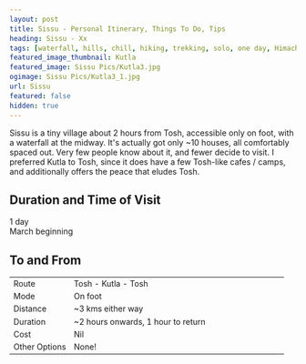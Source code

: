 ```yaml
---
layout: post
title: Sissu - Personal Itinerary, Things To Do, Tips
heading: Sissu - Xx
tags: [waterfall, hills, chill, hiking, trekking, solo, one day, Himachal, Himalayas]
featured_image_thumbnail: Kutla
featured_image: Sissu Pics/Kutla3.jpg
ogimage: Sissu Pics/Kutla3_1.jpg
url: Sissu
featured: false
hidden: true
---
```


Sissu is a tiny village about 2 hours from Tosh, accessible only on foot, with a waterfall at the midway. It's actually got only ~10 houses, all comfortably spaced out. Very few people know about it, and fewer decide to visit. I preferred Kutla to Tosh, since it does have a few Tosh-like cafes / camps, and additionally offers the peace that eludes Tosh.


## Duration and Time of Visit
1 day<br>
March beginning

## To and From

<table style="width:100%">
<tr>
    <td width="22%">Route</td>
    <td>Tosh - Kutla - Tosh</td>
</tr>
<tr>
    <td width="22%">Mode</td>
    <td>On foot</td>
</tr>	
<tr>
    <td width="22%">Distance</td>
    <td>~3 kms either way</td>
</tr>
<tr>
    <td width="22%">Duration</td>
    <td>~2 hours onwards, 1 hour to return</td>
</tr>
<tr>
    <td width="22%">Cost</td>
    <td>Nil</td>
</tr>
<tr>
    <td width="22%">Other Options</td>
    <td>None!</td>
</tr>
</table>

<!--To know how to reach Manali, you can check out this post on <a href="https://onetriptoanother.com/Kasol-Chalal-Tosh">Kasol, Chalal & Tosh</a>

## Itinerary

<p align="center">
<iframe src="https://www.google.com/maps/d/u/1/embed?mid=1rBebfND-tfX-AcGbEQOaVvP0awsUgrSe" width="640" height="480"></iframe>
</p>

- Xx

<p align="center">
<img src="Kutla Pics/Kutla2.jpg" width="99.4%" alt="Tosh from Kutla">
</p>

## Major Expenses
- Xx

## Summary of Things To Do
**Things I did:**
- Xx

**Things I didn't do:**
- Xx

## Tips and Resources
- Carry a few things to eat as there are not many cafes on the way, especially during the off season
- It’s best to wear a cap, apply sunscreen and carry sufficient water. As expected, the network is quite patchy
- There are no online payments and ATMs in Kutla! Carry money
- Ensure you reach your destination before tunnel close
